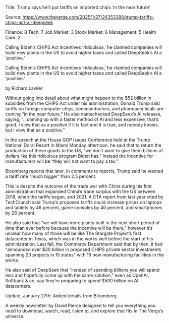 Title: Trump says he’ll put tariffs on imported chips ‘in the near future’

Source: https://www.theverge.com/2025/1/27/24353388/trump-tariffs-chips-act-ai-deepseek

Finance: 8
Tech: 7
Job Market: 3
Stock Market: 6
Management: 5
Health Care: 2

Calling Biden’s CHIPS Act incentives ‘ridiculous,’ he claimed companies will build new plants in the US to avoid higher taxes and called DeepSeek’s AI a ‘positive.’

Calling Biden’s CHIPS Act incentives ‘ridiculous,’ he claimed companies will build new plants in the US to avoid higher taxes and called DeepSeek’s AI a ‘positive.’

by  Richard Lawler

Without going into detail about what might happen to the $52 billion in subsidies from the CHIPS Act under his administration, Donald Trump said tariffs on foreign computer chips, semiconductors, and pharmaceuticals are coming “in the near future.” He also namechecked DeepSeek’s AI releases, saying, “...coming up with a faster method of AI and less expensive, that’s good. I view that as a positive if it is fact and it is true, and nobody knows, but I view that as a positive.”

In the speech at the House GOP Issues Conference held at the Trump National Doral Resort in Miami Monday afternoon, he said that to return the production of these goods to the US, “we don’t want to give them billions of dollars like this ridiculous program Biden has.” Instead the incentive for manufacturers will be “they will not want to pay a tax.”

Bloomberg reports that later, in comments to reports, Trump said he wanted a tariff rate “much bigger” than 2.5 percent.

This is despite the outcome of the trade war with China during his first administration that expanded China’s trade surplus with the US between 2018, when the tariffs began, and 2021. A CTA report from last year cited by TechCrunch said Trump’s proposed tariffs could increase prices on laptops and tablets by 46 percent, game consoles by 40 percent, and smartphones by 26 percent.

He also said that “we will have more plants built in the next short period of time than ever before because the incentive will be there,” however it’s unclear how many of those will be like The Stargate Project’s first datacenter in Texas, which was in the works well before the start of his administration. Last fall, the Commerce Department said that by then, it had “announced over $30 billion in proposed CHIPS private sector investments spanning 23 projects in 15 states” with 16 new manufacturing facilities in the works.

He also said of DeepSeek that “instead of spending billions you will spend less and hopefully come up with the same solution,” even as OpenAI, Softbank & co. say they’re preparing to spend $500 billion on AI datacenters.

Update, January 27th: Added details from Bloomberg.

A weekly newsletter by David Pierce designed to tell you everything you need to download, watch, read, listen to, and explore that fits in The Verge’s universe.
